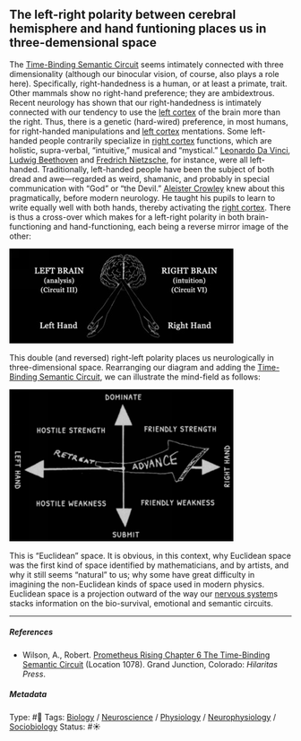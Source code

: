 ## The left-right polarity between cerebral hemisphere and hand funtioning places us in three-demensional space

The [Time-Binding Semantic Circuit](Time-Binding%20Semantic%20Circuit.md) seems intimately connected with three dimensionality (although our binocular vision, of course, also plays a role here). Specifically, right-handedness is a human, or at least a primate, trait. Other mammals show no right-hand preference; they are ambidextrous. Recent neurology has shown that our right-handedness is intimately connected with our tendency to use the [left cortex]() of the brain more than the right. Thus, there is a genetic (hard-wired) preference, in most humans, for right-handed manipulations and [left cortex]() mentations. Some left-handed people contrarily specialize in [right cortex]() functions, which are holistic, supra-verbal, “intuitive,” musical and “mystical.” [Leonardo Da Vinci](), [Ludwig Beethoven]() and [Fredrich Nietzsche](), for instance, were all left-handed. Traditionally, left-handed people have been the subject of both dread and awe—regarded as weird, shamanic, and probably in special communication with “God” or “the Devil.” [Aleister Crowley]() knew about this pragmatically, before modern neurology. He taught his pupils to learn to write equally well with both hands, thereby activating the [right cortex](). There is thus a cross-over which makes for a left-right polarity in both brain-functioning and hand-functioning, each being a reverse mirror image of the other:

![400](%E2%9A%99%EF%B8%8F%20Tools/%F0%9F%93%B8%20Images/9E323555-1EA6-404B-BB70-87CFB4A874C3.jpeg)

This double (and reversed) right-left polarity places us neurologically in three-dimensional space. Rearranging our diagram and adding the [Time-Binding Semantic Circuit](Time-Binding%20Semantic%20Circuit.md), we can illustrate the mind-field as follows:

![400](E4D48994-CCA2-416C-8829-F21493B0D407.png)

This is “Euclidean” space. It is obvious, in this context, why Euclidean space was the first kind of space identified by mathematicians, and by artists, and why it still seems “natural” to us; why some have great difficulty in imagining the non-Euclidean kinds of space used in modern physics. Euclidean space is a projection outward of the way our [nervous system]()s stacks information on the bio-survival, emotional and semantic circuits.

---

##### References

* Wilson, A., Robert. [Prometheus Rising Chapter 6 The Time-Binding Semantic Circuit](Prometheus%20Rising%20Chapter%206%20The%20Time-Binding%20Semantic%20Circuit.md) (Location 1078). Grand Junction, Colorado: *Hilaritas Press*.

##### Metadata

Type: #🔴 
Tags: [Biology]() / [Neuroscience](Neuroscience.md) / [Physiology]() / [Neurophysiology]() / [Sociobiology]() 
Status: #☀️ 
